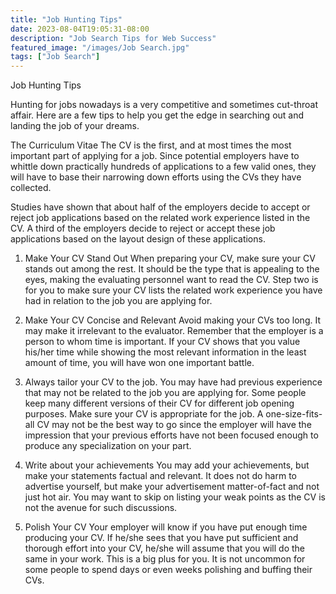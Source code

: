 ```yaml
---
title: "Job Hunting Tips"
date: 2023-08-04T19:05:31-08:00
description: "Job Search Tips for Web Success"
featured_image: "/images/Job Search.jpg"
tags: ["Job Search"]
---
```


Job Hunting Tips

Hunting for jobs nowadays is a very competitive and sometimes cut-throat affair. Here are a few tips to help you get the edge in searching out and landing the job of your dreams.

The Curriculum Vitae
The CV is the first, and at most times the most important part of applying for a job. Since potential employers have to whittle down practically hundreds of applications to a few valid ones, they will have to base their narrowing down efforts using the CVs they have collected. 

Studies have shown that about half of the employers decide to accept or reject job applications based on the related work experience listed in the CV. A third of the employers decide to reject or accept these job applications based on the layout design of these applications. 

1. Make Your CV Stand Out 
When preparing your CV, make sure your CV stands out among the rest. It should be the type that is appealing to the eyes, making the evaluating personnel want to read the CV. Step two is for you to make sure your CV lists the related work experience you have had in relation to the job you are applying for.

1. Make Your CV Concise and Relevant
Avoid making your CVs too long. It may make it irrelevant to the evaluator. Remember that the employer is a person to whom time is important. If your CV shows that you value his/her time while showing the most relevant information in the least amount of time, you will have won one important battle.

2. Always tailor your CV to the job. 
You may have had previous experience that may not be related to the job you are applying for. Some people keep many different versions of their CV for different job opening purposes. Make sure your CV is appropriate for the job. A one-size-fits-all CV may not be the best way to go since the employer will have the impression that your previous efforts have not been focused enough to produce any specialization on your part.

3. Write about your achievements
You may add your achievements, but make your statements factual and relevant. It does not do harm to advertise yourself, but make your advertisement matter-of-fact and not just hot air. You may want to skip on listing your weak points as the CV is not the avenue for such discussions.

4. Polish Your CV
Your employer will know if you have put enough time producing your CV. If he/she sees that you have put sufficient and thorough effort into your CV, he/she will assume that you will do the same in your work. This is a big plus for you. It is not uncommon for some people to spend days or even weeks polishing and buffing their CVs.

